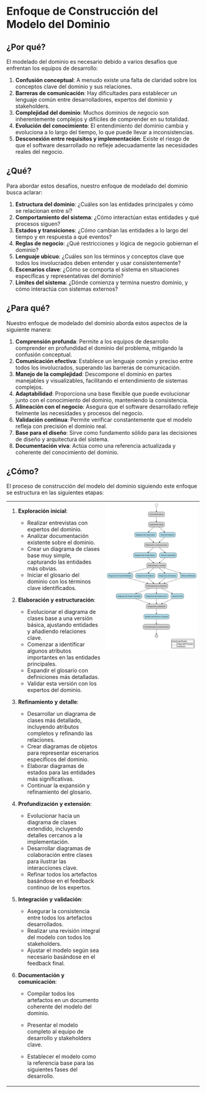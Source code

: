 # Enfoque de Construcción del Modelo del Dominio

## ¿Por qué?

El modelado del dominio es necesario debido a varios desafíos que enfrentan los equipos de desarrollo:

1. **Confusión conceptual**: A menudo existe una falta de claridad sobre los conceptos clave del dominio y sus relaciones.
2. **Barreras de comunicación**: Hay dificultades para establecer un lenguaje común entre desarrolladores, expertos del dominio y stakeholders.
3. **Complejidad del dominio**: Muchos dominios de negocio son inherentemente complejos y difíciles de comprender en su totalidad.
4. **Evolución del conocimiento**: El entendimiento del dominio cambia y evoluciona a lo largo del tiempo, lo que puede llevar a inconsistencias.
5. **Desconexión entre requisitos y implementación**: Existe el riesgo de que el software desarrollado no refleje adecuadamente las necesidades reales del negocio.

## ¿Qué?

Para abordar estos desafíos, nuestro enfoque de modelado del dominio busca aclarar:

1. **Estructura del dominio**: ¿Cuáles son las entidades principales y cómo se relacionan entre sí?
2. **Comportamiento del sistema**: ¿Cómo interactúan estas entidades y qué procesos siguen?
3. **Estados y transiciones**: ¿Cómo cambian las entidades a lo largo del tiempo y en respuesta a qué eventos?
4. **Reglas de negocio**: ¿Qué restricciones y lógica de negocio gobiernan el dominio?
5. **Lenguaje ubícuo**: ¿Cuáles son los términos y conceptos clave que todos los involucrados deben entender y usar consistentemente?
6. **Escenarios clave**: ¿Cómo se comporta el sistema en situaciones específicas y representativas del dominio?
7. **Límites del sistema**: ¿Dónde comienza y termina nuestro dominio, y cómo interactúa con sistemas externos?

## ¿Para qué?

Nuestro enfoque de modelado del dominio aborda estos aspectos de la siguiente manera:

1. **Comprensión profunda**: Permite a los equipos de desarrollo comprender en profundidad el dominio del problema, mitigando la confusión conceptual.
2. **Comunicación efectiva**: Establece un lenguaje común y preciso entre todos los involucrados, superando las barreras de comunicación.
3. **Manejo de la complejidad**: Descompone el dominio en partes manejables y visualizables, facilitando el entendimiento de sistemas complejos.
4. **Adaptabilidad**: Proporciona una base flexible que puede evolucionar junto con el conocimiento del dominio, manteniendo la consistencia.
5. **Alineación con el negocio**: Asegura que el software desarrollado refleje fielmente las necesidades y procesos del negocio.
6. **Validación continua**: Permite verificar constantemente que el modelo refleja con precisión el dominio real.
7. **Base para el diseño**: Sirve como fundamento sólido para las decisiones de diseño y arquitectura del sistema.
8. **Documentación viva**: Actúa como una referencia actualizada y coherente del conocimiento del dominio.

## ¿Cómo?

El proceso de construcción del modelo del dominio siguiendo este enfoque se estructura en las siguientes etapas:

<table>
    <tr>
        <td valign=top width=50%>

1. **Exploración inicial**:
   - Realizar entrevistas con expertos del dominio.
   - Analizar documentación existente sobre el dominio.
   - Crear un diagrama de clases base muy simple, capturando las entidades más obvias.
   - Iniciar el glosario del dominio con los términos clave identificados.

2. **Elaboración y estructuración**:
   - Evolucionar el diagrama de clases base a una versión básica, ajustando entidades y añadiendo relaciones clave.
   - Comenzar a identificar algunos atributos importantes en las entidades principales.
   - Expandir el glosario con definiciones más detalladas.
   - Validar esta versión con los expertos del dominio.

3. **Refinamiento y detalle**:
   - Desarrollar un diagrama de clases más detallado, incluyendo atributos completos y refinando las relaciones.
   - Crear diagramas de objetos para representar escenarios específicos del dominio.
   - Elaborar diagramas de estados para las entidades más significativas.
   - Continuar la expansión y refinamiento del glosario.

4. **Profundización y extensión**:
   - Evolucionar hacia un diagrama de clases extendido, incluyendo detalles cercanos a la implementación.
   - Desarrollar diagramas de colaboración entre clases para ilustrar las interacciones clave.
   - Refinar todos los artefactos basándose en el feedback continuo de los expertos.

5. **Integración y validación**:
   - Asegurar la consistencia entre todos los artefactos desarrollados.
   - Realizar una revisión integral del modelo con todos los stakeholders.
   - Ajustar el modelo según sea necesario basándose en el feedback final.

6. **Documentación y comunicación**:
   - Compilar todos los artefactos en un documento coherente del modelo del dominio.
   - Presentar el modelo completo al equipo de desarrollo y stakeholders clave.
   - Establecer el modelo como la referencia base para las siguientes fases del desarrollo.

        </td>
        <td valign=top width=50%>
        
        <img src="../../images/modelosUML/MdD.propuestaHOWTO.svg">
        
        </td>
    </tr>
</table>



